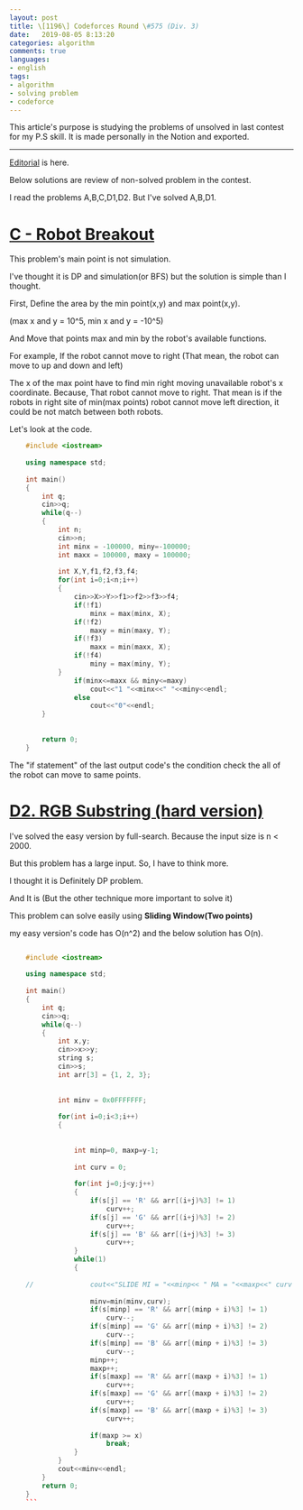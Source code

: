 ```yaml
---
layout: post
title: \[1196\] Codeforces Round \#575 (Div. 3)
date:   2019-08-05 8:13:20
categories: algorithm
comments: true
languages:
- english
tags:
- algorithm
- solving problem
- codeforce
---
```


This article's purpose is studying the problems of unsolved in last contest for my P.S skill.
It is made personally in the Notion and exported.

------

[Editorial](https://codeforces.com/blog/entry/68642) is here.

Below solutions are review of non-solved problem in the contest.

I read the problems A,B,C,D1,D2. But I've solved A,B,D1.

 

# [C - Robot Breakout](https://codeforces.com/contest/1196/problem/C)

This problem's main point is not simulation.

I've thought it is DP and simulation(or BFS) but the solution is simple than I thought.

First, Define the area by the min point(x,y) and max point(x,y).

(max x and y = 10^5, min x and y = -10^5)

And Move that points max and min by the robot's available functions.

For example, If the robot cannot move to right (That mean, the robot can move to up and down and left)

The x of the max point have to find min right moving unavailable robot's x coordinate. Because, That robot cannot move to right. That mean is if the robots in right site of min(max points) robot cannot move left direction, it could be not match between both robots.

Let's look at the code.

```c++
    #include <iostream>
    
    using namespace std;
    
    int main()
    {
    	int q;
    	cin>>q;
    	while(q--)
    	{
    		int n;
    		cin>>n;
    		int minx = -100000, miny=-100000;
    		int maxx = 100000, maxy = 100000;
    
    		int X,Y,f1,f2,f3,f4;
    		for(int i=0;i<n;i++)
    		{
    			cin>>X>>Y>>f1>>f2>>f3>>f4;
    			if(!f1)
    				minx = max(minx, X);
    			if(!f2)
    				maxy = min(maxy, Y);
    			if(!f3) 
    				maxx = min(maxx, X);
    			if(!f4)
    				miny = max(miny, Y);
    		}
    			if(minx<=maxx && miny<=maxy)
    				cout<<"1 "<<minx<<" "<<miny<<endl;
    			else
    				cout<<"0"<<endl;		
    	}
    
    
    	return 0;
    } 
```
The "if statement" of the last output code's the condition check the all of the robot can move to same points.

# [D2. RGB Substring (hard version)](https://codeforces.com/contest/1196/problem/D2)

I've solved the easy version by full-search. Because the input size is n < 2000.

But this problem has a large input. So, I have to think more.

I thought it is Definitely DP problem.

And It is (But the other technique more important to solve it)

This problem can solve easily using **Sliding Window(Two points)**

my easy version's code has O(n^2) and the below solution has O(n).

```c++

    #include <iostream>
    
    using namespace std;
    
    int main()
    {
    	int q;
    	cin>>q;
    	while(q--)
    	{
    		int x,y;
    		cin>>x>>y;
    		string s;
    		cin>>s;
    		int arr[3] = {1, 2, 3};
    		
    			
    		int minv = 0x0FFFFFFF;
    
    		for(int i=0;i<3;i++)
    		{
    
    
    			int minp=0, maxp=y-1;
    			
    			int curv = 0;	
    			
    			for(int j=0;j<y;j++)
    			{
    				if(s[j] == 'R' && arr[(i+j)%3] != 1)
    					curv++;
    				if(s[j] == 'G' && arr[(i+j)%3] != 2)
    					curv++;
    				if(s[j] == 'B' && arr[(i+j)%3] != 3)
    					curv++;
    			}
    			while(1)
    			{
    
    //				cout<<"SLIDE MI = "<<minp<< " MA = "<<maxp<<" curv = "<<curv<<endl;
    				
    				minv=min(minv,curv);
    				if(s[minp] == 'R' && arr[(minp + i)%3] != 1)
    					curv--;	
    				if(s[minp] == 'G' && arr[(minp + i)%3] != 2)
    					curv--;	
    				if(s[minp] == 'B' && arr[(minp + i)%3] != 3)
    					curv--;
    				minp++;
    				maxp++;
    				if(s[maxp] == 'R' && arr[(maxp + i)%3] != 1)
    					curv++;
    				if(s[maxp] == 'G' && arr[(maxp + i)%3] != 2)
    					curv++;
    				if(s[maxp] == 'B' && arr[(maxp + i)%3] != 3)
    					curv++;
    
    				if(maxp >= x)
    					break;	
    			}	
    		}
    		cout<<minv<<endl;
    	}
    	return 0;
    }
    ```

    